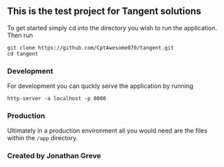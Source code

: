 ## This is the test project for Tangent solutions

To get started simply cd into the directory you wish to run the application.
Then run 
```
git clone https://github.com/CptAwesome070/tangent.git
cd tangent
```

### Development

For development you can quckly serve the application by running 
```
http-server -a localhost -p 8000
```

### Production
Ultimately in a production environment all you would need are the files within the `/app` directory.

### Created by Jonathan Greve
